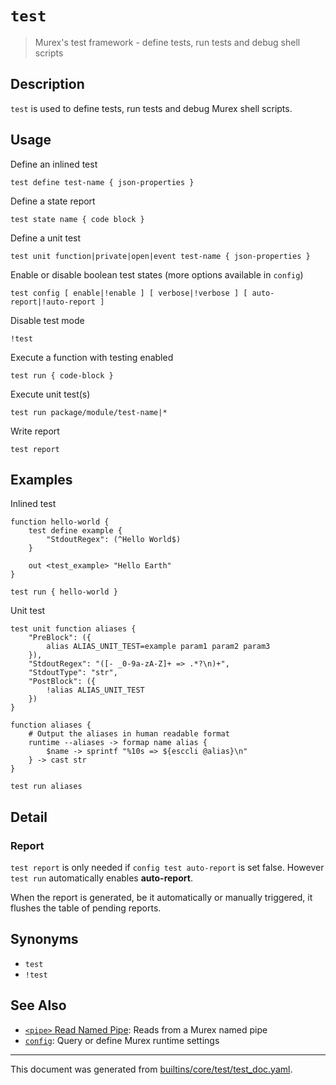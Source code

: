# `test`

> Murex's test framework - define tests, run tests and debug shell scripts

## Description

`test` is used to define tests, run tests and debug Murex shell scripts.

## Usage

Define an inlined test

```
test define test-name { json-properties }
```

Define a state report

```
test state name { code block }
```

Define a unit test

```
test unit function|private|open|event test-name { json-properties }
```

Enable or disable boolean test states (more options available in `config`)

```
test config [ enable|!enable ] [ verbose|!verbose ] [ auto-report|!auto-report ]
```

Disable test mode

```
!test
```

Execute a function with testing enabled

```
test run { code-block }
```

Execute unit test(s)

```
test run package/module/test-name|*
```

Write report

```
test report
```

## Examples

Inlined test

```
function hello-world {
    test define example {
        "StdoutRegex": (^Hello World$)
    }

    out <test_example> "Hello Earth"
}

test run { hello-world }
```

Unit test

```
test unit function aliases {
    "PreBlock": ({
        alias ALIAS_UNIT_TEST=example param1 param2 param3
    }),
    "StdoutRegex": "([- _0-9a-zA-Z]+ => .*?\n)+",
    "StdoutType": "str",
    "PostBlock": ({
        !alias ALIAS_UNIT_TEST
    })
}

function aliases {
    # Output the aliases in human readable format
    runtime --aliases -> formap name alias {
        $name -> sprintf "%10s => ${esccli @alias}\n"
    } -> cast str
}

test run aliases
```

## Detail

### Report

`test report` is only needed if `config test auto-report` is set false.
However `test run` automatically enables **auto-report**.

When the report is generated, be it automatically or manually triggered, it
flushes the table of pending reports.

## Synonyms

* `test`
* `!test`


## See Also

* [`<pipe>` Read Named Pipe](../parser/namedpipe.md):
  Reads from a Murex named pipe
* [`config`](../commands/config.md):
  Query or define Murex runtime settings

<hr/>

This document was generated from [builtins/core/test/test_doc.yaml](https://github.com/lmorg/murex/blob/master/builtins/core/test/test_doc.yaml).
